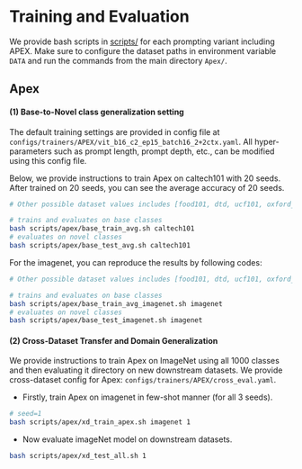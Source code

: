 # Training and Evaluation

We provide bash scripts in [scripts/](../scripts) for each prompting variant including APEX.
Make sure to configure the dataset paths in environment variable `DATA` and run the commands from the main directory `Apex/`.


## Apex

#### (1) Base-to-Novel class generalization setting
The default training settings are provided in config file at `configs/trainers/APEX/vit_b16_c2_ep15_batch16_2+2ctx.yaml`. All hyper-parameters such as prompt length, prompt depth, etc., can be modified using this config file.

Below, we provide instructions to train Apex on caltech101 with 20 seeds. After trained on 20 seeds, you can see the average accuracy of 20 seeds.


```bash
# Other possible dataset values includes [food101, dtd, ucf101, oxford_flowers, oxford_pets, fgvc_aircraft, stanford_cars, sun397, eurosat]

# trains and evaluates on base classes
bash scripts/apex/base_train_avg.sh caltech101
# evaluates on novel classes
bash scripts/apex/base_test_avg.sh caltech101
```

For the imagenet, you can reproduce the results by following codes:

```bash
# Other possible dataset values includes [food101, dtd, ucf101, oxford_flowers, oxford_pets, fgvc_aircraft, stanford_cars, sun397, eurosat]

# trains and evaluates on base classes
bash scripts/apex/base_train_avg_imagenet.sh imagenet
# evaluates on novel classes
bash scripts/apex/base_test_imagenet.sh imagenet
```


#### (2) Cross-Dataset Transfer and Domain Generalization 
We provide instructions to train Apex on ImageNet using all 1000 classes and then evaluating it directory on new downstream datasets.
We provide cross-dataset config for Apex: `configs/trainers/APEX/cross_eval.yaml`.
* Firstly, train Apex on imagenet in few-shot manner (for all 3 seeds).

```bash
# seed=1 
bash scripts/apex/xd_train_apex.sh imagenet 1
```

* Now evaluate imageNet model on downstream datasets.

```bash
bash scripts/apex/xd_test_all.sh 1
```

